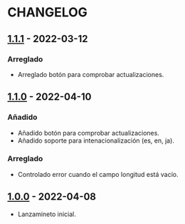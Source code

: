 # CHANGELOG

## [1.1.1] - 2022-03-12
### Arreglado
- Arreglado botón para comprobar actualizaciones.

## [1.1.0] - 2022-04-10
### Añadido
- Añadido botón para comprobar actualizaciones.
- Añadido soporte para intenacionalización (es, en, ja).

### Arreglado
- Controlado error cuando el campo longitud está vacío.


## [1.0.0] - 2022-04-08
- Lanzamineto inicial.

[1.1.1]: https://github.com/JSalmon11/Generador-de-Contrasenias/compare/1.1.0...1.1.1
[1.1.0]: https://github.com/JSalmon11/Generador-de-Contrasenias/compare/1.0.0...1.1.0
[1.0.0]: https://github.com/JSalmon11/Generador-de-Contrasenias/compare/b552912c04419d8d2ae5d9fd9bb7f315145f46d8...1.0.0